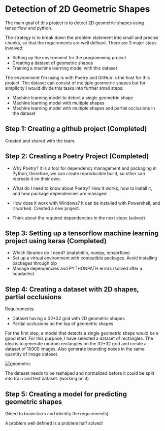 
# Detection of 2D Geometric Shapes

The main goal of this project is to detect 2D geometric shapes using tensorflow and python.

The strategy is to break down the problem statement into small and precise chunks, so that the
requirements are well defined. There are 3 major steps involved:

* Setting up the environment for the programming project
* Creating a dataset of geometric shapes
* Training a machine learning model with this dataset

The environment I'm using is with Poetry and GitHub is the host for this project. The dataset can 
consist of multiple geometric shapes but for simplicity I would divide this tasks into further small 
steps:

* Machine learning model to detect a single geometric shape
* Machine learning model with multiple shapes
* Machine learning model with multiple shapes and partial occlusions in the dataset 

## Step 1: Creating a github project (Completed)

Created and shared with the team.


## Step 2: Creating a Poetry Project (Completed)

* Why Poetry? 
It is a tool for dependency management and packaging in Python, therefore, we can create
reproducible build, so other can recreate it on their own. 

* What do I need to know about Poetry?
How it works, how to install it, and how package dependencies are managed. 

* How does it work with Windows?
It can be installed with Powershell, and it worked. Created a new project.

* Think about the required dependencies in the next steps (solved)


## Step 3: Setting up a tensorflow machine learning project using keras (Completed)

* Which libraries do I need? (matplotlib, numpy, tensorflow)
* Set up a virtual environment with compatible packages. Avoid installing packages through pip
* Manage dependencies and PYTHONPATH errors (solved after a headache)


## Step 4: Creating a dataset with 2D shapes, partial occlusions

Requirements: 
* Dataset having a 32*32 grid with 2D geometric shapes
* Partial occlusions on the top of geometric shapes

For the first step, a model that detects a single geometric shape would be a good start. For this purpose, I have
selected a dataset of rectangles. The idea is to generate random rectangles on the 32*32 grid and create a dataset of 10000 images.
Also generate bounding boxes in the same quantity of image dataset.


![geometric](https://user-images.githubusercontent.com/52299886/135727480-8be49e30-2068-47d6-8e3a-c756f216b8c1.PNG)



The dataset needs to be reshaped and normalized before it could be split into train and test dataset. (working on it) 
 

## Step 5: Creating a model for predicting geometric shapes

(Need to brainstorm and identify the requirements)


A problem well defined is a problem half solved!
